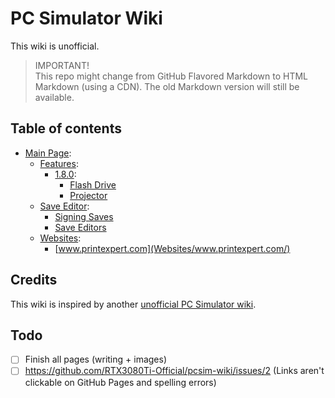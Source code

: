 # PC Simulator Wiki
This wiki is unofficial.

> IMPORTANT!\
> This repo might change from GitHub Flavored Markdown to HTML Markdown (using a CDN). The old Markdown version will still be available.

## Table of contents

<!--
```
╔
║
║
╠═══ Save Editor
║          ║
║          ╚ Signing saves
```
-->

- [Main Page](#):
  - [Features](Features/):
    - [1.8.0](Features/1.8.0/):
      - [Flash Drive](Features/1.8.0/Flash-Drive/)
      - [Projector](Features/1.8.0/Projector/)
  - [Save Editor](#):
    - [Signing Saves](Save-Editor/Signing-Saves/)
    - [Save Editors](Save-Editor/Save-Editors/)
  - [Websites](#):
    - [www.printexpert.com](Websites/www.printexpert.com/)

## Credits
This wiki is inspired by another [unofficial PC Simulator wiki](https://pcsimulator.miraheze.org/wiki/Main_Page).

## Todo
- [ ] Finish all pages (writing + images)
- [ ] https://github.com/RTX3080Ti-Official/pcsim-wiki/issues/2 (Links aren't clickable on GitHub Pages and spelling errors)
